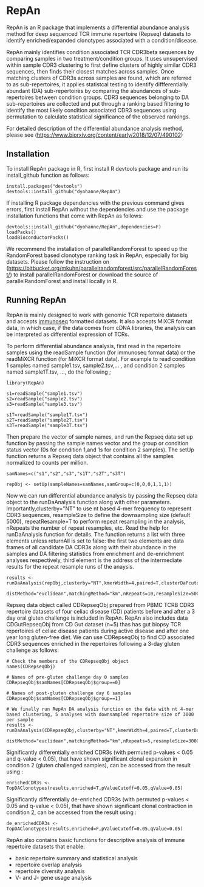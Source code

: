# RepAn
RepAn is an R package that implements a differential abundance analysis method for deep sequenced TCR immune repertoire (Repseq) datasets to identify enriched/expanded clonotypes associated with a condition/disease.

RepAn mainly identifies condition associated TCR CDR3beta sequences by comparing samples 
in two treatment/condition groups. It uses unsupervised within sample CDR3 clustering to first define clusters of highly similar
CDR3 sequences, then finds their closest matches across samples. Once matching clusters of CDR3s across samples are found, which are
referred to as sub-repertoires, it applies statistcal testing to identify diffferentially abundant (DA) sub-repertoires by comparing
the abundances of sub-repertoires between condition groups. CDR3 sequences belonging to DA sub-repertoires are collected and 
put through a ranking based filtering to identify the most likely condition associated CDR3 sequences using permutation to calculate statistical significance of the observed rankings. 

For detailed description of the differential abundance analysis method, please see (https://www.biorxiv.org/content/early/2018/12/07/490102)

## Installation
To install RepAn package in R, first install R devtools package and run its install_github function as follows: 

```
install.packages("devtools")
devtools::install_github("dyohanne/RepAn")
```
If installing R package dependencies with the previous command gives errors, first install RepAn without the dependencies and use the package installation functions that come with RepAn as follows:

```
devtools::install_github("dyohanne/RepAn",dependencies=F)
loadPacks()
loadBioconductorPacks()
```
We recommend the installation of parallelRandomForest to speed up the RandomForest based clonotype ranking task in RepAn, especially for big datasets. Please follow the instruction on (https://bitbucket.org/mkuhn/parallelrandomforest/src/parallelRandomForest/) to install parallelRandomForest or download the source of parallelRandomForest and install locally in R.    

## Running RepAn
RepAn is mainly designed to work with genomic TCR repertoire datasets and accepts [immunoseq](https://www.adaptivebiotech.com/immunoseq) formatted datasets. It also accepts MiXCR format data, in which case, if the data comes from cDNA libraries, the analysis can be interpreted as differential expression of TCRs.

To perform differential abundance analysis, first read in the repertoire samples using the readSample function (for immunoseq format data) or the readMiXCR function (for MiXCR format data). For example to read condition 1 samples named sample1.tsv, sample2.tsv,... , and condition 2 samples named sample1T.tsv, ..., do the following ; 

```
library(RepAn)

s1=readSample("sample1.tsv")
s2=readSample("sample2.tsv")
s3=readSample("sample3.tsv")

s1T=readSample("sample1T.tsv")
s2T=readSample("sample2T.tsv")
s3T=readSample("sample3T.tsv")
```

Then prepare the vector of sample names, and run the Repseq data set up function by passing the sample names vector and the group or condition status vector (0s for condition 1,and 1s for condition 2 samples). The setUp function returns a Repseq data object that contains all the samples normalized to counts per million.

```
samNames=c("s1","s2","s3","s1T","s2T","s3T")

repObj <- setUp(sampleNames=samNames,samGroup=c(0,0,0,1,1,1))
```

Now we can run differential abundance analysis by passing the Repseq data object to the runDaAnalysis function along with other parameters. Importantly,clusterby="NT" to use nt based 4-mer frequency to represent CDR3 sequences, resampleSize to define the downsampling size (default 5000), repeatResample=T to perform repeat resampling in the analysis, nRepeats the number of repeat resamples, etc. Read the help for runDaAnalysis function for details. The function returns a list with three elements unless returnAll is set to false: the first two elements are data frames of all candidate DA CDR3s along with their abundance in the samples and DA filtering statistics from enrichment and de-enrichment analyses respectively, third element is the address of the intermediate results for the repeat resample runs of the anaysis. 

```
results <- runDaAnalysis(repObj,clusterby="NT",kmerWidth=4,paired=T,clusterDaPcutoff=0.1,positionWt=F,
    distMethod="euclidean",matchingMethod="km",nRepeats=10,resampleSize=5000,useProb=T,returnAll=T,nRR=1000)
```

Repseq data object called CDRepseqObj prepared from PBMC TCRB CDR3 repertoire datasets of four celiac disease (CD) patients before and after a 3 day oral gluten challenge is included in RepAn. RepAn also includes data CDGutRepseqObj from CD Gut dataset (n=5) thas has gut biopsy TCR repertoires of celiac disease patients during active disease and after one year long gluten-free diet. We can use CDRepseqObj to find CD associated CDR3 sequences enriched in the repertoires following a 3-day gluten challenge as follows:

```
# Check the members of the CDRepseqObj object
names(CDRepseqObj)

# Names of pre-gluten challenge day 0 samples
CDRepseqObj$samNames[CDRepseqObj$group==0]

# Names of post-gluten challenge day 6 samples
CDRepseqObj$samNames[CDRepseqObj$group==1]

# We finally run RepAn DA analysis function on the data with nt 4-mer based clustering, 5 analyses with downsampled repertoire size of 3000 per sample 
results <- runDaAnalysis(CDRepseqObj,clusterby="NT",kmerWidth=4,paired=T,clusterDaPcutoff=0.1,positionWt=F,
  distMethod="euclidean",matchingMethod="km",nRepeats=5,resampleSize=3000,useProb=T,returnAll=T,nRR=1000)
```

Significantly differentially enriched CDR3s (with permuted p-values < 0.05 and q-value < 0.05), that have shown significant clonal expansion in condition 2 (gluten challenged samples), can be accessed from the result using :

```
enrichedCDR3s <- TopDAClonotypes(results,enriched=T,pValueCutoff=0.05,qValue=0.05)

```

Significantly differentially de-enriched CDR3s (with permuted p-values < 0.05 and q-value < 0.05), that have shown significant clonal contraction in condition 2, can be accessed from the result using :

```
de_enrichedCDR3s <- TopDAClonotypes(results,enriched=F,pValueCutoff=0.05,qValue=0.05)
```



RepAn also contains basic functions for descriptive analysis of immune repertoire datasets that enable:
- basic repertoire summary and statistical analysis 
- repertoire overlap analysis
- repertoire diversity analysis
- V- and J- gene usage analysis



